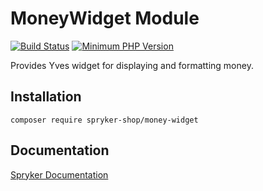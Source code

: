 # MoneyWidget Module
[![Build Status](https://travis-ci.org/spryker-shop/money-widget.svg)](https://travis-ci.org/spryker-shop/money-widget)
[![Minimum PHP Version](https://img.shields.io/badge/php-%3E%3D%207.2-8892BF.svg)](https://php.net/)

Provides Yves widget for displaying and formatting money.

## Installation

```
composer require spryker-shop/money-widget
```

## Documentation

[Spryker Documentation](https://academy.spryker.com)
